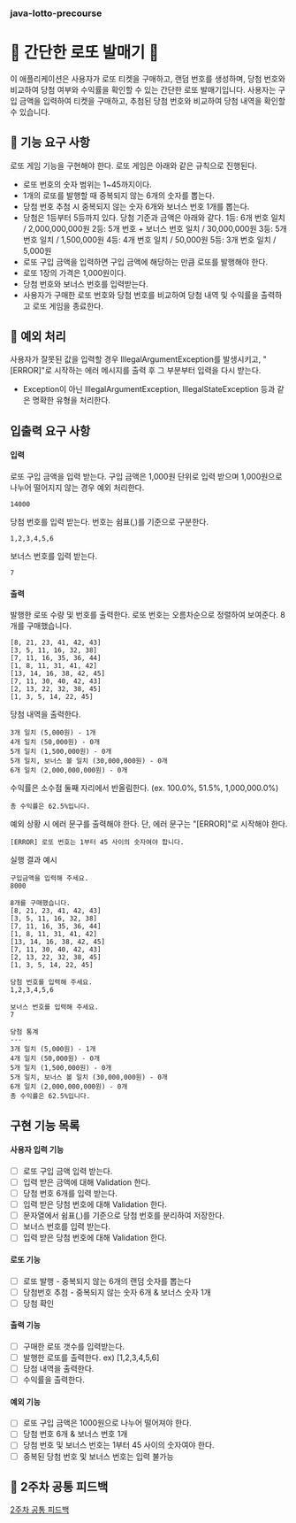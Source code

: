 ### java-lotto-precourse

# 🎉 간단한 로또 발매기 🎉
이 애플리케이션은 사용자가 로또 티켓을 구매하고, 랜덤 번호를 생성하며, 당첨 번호와 비교하여 당첨 여부와 수익률을 확인할 수 있는 간단한 로또 발매기입니다. 
사용자는 구입 금액을 입력하여 티켓을 구매하고, 추첨된 당첨 번호와 비교하여 당첨 내역을 확인할 수 있습니다.

## 🚀 기능 요구 사항
로또 게임 기능을 구현해야 한다. 로또 게임은 아래와 같은 규칙으로 진행된다.
- 로또 번호의 숫자 범위는 1~45까지이다.
- 1개의 로또를 발행할 때 중복되지 않는 6개의 숫자를 뽑는다.
- 당첨 번호 추첨 시 중복되지 않는 숫자 6개와 보너스 번호 1개를 뽑는다.
- 당첨은 1등부터 5등까지 있다. 당첨 기준과 금액은 아래와 같다.
  1등: 6개 번호 일치 / 2,000,000,000원
  2등: 5개 번호 + 보너스 번호 일치 / 30,000,000원
  3등: 5개 번호 일치 / 1,500,000원
  4등: 4개 번호 일치 / 50,000원
  5등: 3개 번호 일치 / 5,000원
- 로또 구입 금액을 입력하면 구입 금액에 해당하는 만큼 로또를 발행해야 한다.
- 로또 1장의 가격은 1,000원이다.
- 당첨 번호와 보너스 번호를 입력받는다.
- 사용자가 구매한 로또 번호와 당첨 번호를 비교하여 당첨 내역 및 수익률을 출력하고 로또 게임을 종료한다.

## 📝 예외 처리
사용자가 잘못된 값을 입력할 경우 IllegalArgumentException를 발생시키고, "[ERROR]"로 시작하는 에러 메시지를 출력 후 그 부분부터 입력을 다시 받는다.
  - Exception이 아닌 IllegalArgumentException, IllegalStateException 등과 같은 명확한 유형을 처리한다.

## 입출력 요구 사항 
#### 입력
로또 구입 금액을 입력 받는다. 구입 금액은 1,000원 단위로 입력 받으며 1,000원으로 나누어 떨어지지 않는 경우 예외 처리한다.
```
14000
```
당첨 번호를 입력 받는다. 번호는 쉼표(,)를 기준으로 구분한다.
```
1,2,3,4,5,6
```
보너스 번호를 입력 받는다.
```
7
```
#### 출력
발행한 로또 수량 및 번호를 출력한다. 로또 번호는 오름차순으로 정렬하여 보여준다.
8개를 구매했습니다.
```
[8, 21, 23, 41, 42, 43] 
[3, 5, 11, 16, 32, 38] 
[7, 11, 16, 35, 36, 44] 
[1, 8, 11, 31, 41, 42] 
[13, 14, 16, 38, 42, 45] 
[7, 11, 30, 40, 42, 43] 
[2, 13, 22, 32, 38, 45] 
[1, 3, 5, 14, 22, 45]
```
당첨 내역을 출력한다.
```
3개 일치 (5,000원) - 1개
4개 일치 (50,000원) - 0개
5개 일치 (1,500,000원) - 0개
5개 일치, 보너스 볼 일치 (30,000,000원) - 0개
6개 일치 (2,000,000,000원) - 0개
```
수익률은 소수점 둘째 자리에서 반올림한다. (ex. 100.0%, 51.5%, 1,000,000.0%)
```
총 수익률은 62.5%입니다.
```
예외 상황 시 에러 문구를 출력해야 한다. 단, 에러 문구는 "[ERROR]"로 시작해야 한다.
```
[ERROR] 로또 번호는 1부터 45 사이의 숫자여야 합니다.
```
실행 결과 예시
```
구입금액을 입력해 주세요.
8000

8개를 구매했습니다.
[8, 21, 23, 41, 42, 43] 
[3, 5, 11, 16, 32, 38] 
[7, 11, 16, 35, 36, 44] 
[1, 8, 11, 31, 41, 42] 
[13, 14, 16, 38, 42, 45] 
[7, 11, 30, 40, 42, 43] 
[2, 13, 22, 32, 38, 45] 
[1, 3, 5, 14, 22, 45]

당첨 번호를 입력해 주세요.
1,2,3,4,5,6

보너스 번호를 입력해 주세요.
7

당첨 통계
---
3개 일치 (5,000원) - 1개
4개 일치 (50,000원) - 0개
5개 일치 (1,500,000원) - 0개
5개 일치, 보너스 볼 일치 (30,000,000원) - 0개
6개 일치 (2,000,000,000원) - 0개
총 수익률은 62.5%입니다.
```

## 구현 기능 목록

#### 사용자 입력 기능
- [ ] 로또 구입 금액 입력 받는다. 
- [ ] 입력 받은 금액에 대해 Validation 한다.
- [ ] 당첨 번호 6개를 입력 받는다.
- [ ] 입력 받은 당첨 번호에 대해 Validation 한다.
- [ ] 문자열에서 쉼표(,)를 기준으로 당첨 번호를 분리하여 저장한다.
- [ ] 보너스 번호를 입력 받는다.
- [ ] 입력 받은 당첨 번호에 대해 Validation 한다.

#### 로또 기능 
- [ ] 로또 발행 - 중복되지 않는 6개의 랜덤 숫자를 뽑는다
- [ ] 당첨번호 추첨 - 중복되지 않는 숫자 6개 & 보너스 숫자 1개
- [ ] 당첨 확인 

#### 출력 기능
- [ ] 구매한 로또 갯수를 입력받는다.
- [ ] 발행한 로또를 출력한다. ex) [1,2,3,4,5,6]
- [ ] 당첨 내역을 출력한다.
- [ ] 수익률을 출력한다.

#### 예외 기능
- [ ] 로또 구입 금액은 1000원으로 나누어 떨어져야 한다.
- [ ] 당첨 번호 6개 & 보너스 번호 1개 
- [ ] 당첨 번호 및 보너스 번호는 1부터 45 사이의 숫자여야 한다.
- [ ] 중복된 당첨 번호 및 보너스 번호는 입력 불가능

## 🔗 2주차 공통 피드백
[2주차 공통 피드백](https://docs.google.com/document/d/1QW_762N0WC6JvAiDHNBYXzLJ60y1Azex1d7tID0BggM/edit?tab=t.0)
